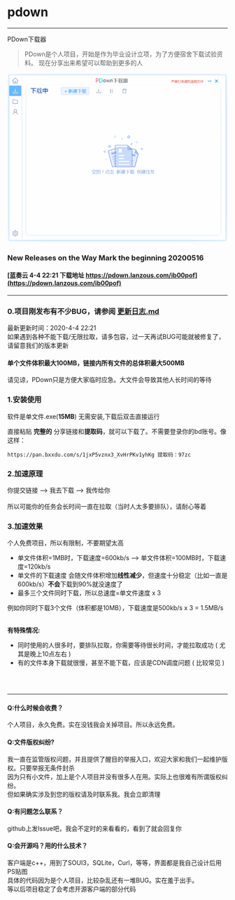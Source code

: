 # pdown
---
PDown下载器
> PDown是个人项目，开始是作为毕业设计立项，为了方便宿舍下载试验资料。 现在分享出来希望可以帮助到更多的人

![demo](down600.gif)

### New Releases on the Way  Mark the beginning  20200516

#### [蓝奏云 4-4 22:21 下载地址  https://pdown.lanzous.com/ib00pof](https://pdown.lanzous.com/ib00pof)
---
### 0.项目刚发布有不少BUG，请参阅 [更新日志.md](更新日志.md)  
最新更新时间：2020-4-4 22:21  
如果遇到各种不能下载/无限拉取，请多包容，过一天再试BUG可能就被修复了，请留意我们的版本更新<br/>

#### 单个文件体积最大100MB，链接内所有文件的总体积最大500MB
请见谅，PDown只是方便大家临时应急。大文件会导致其他人长时间的等待
<br/>  
  
### 1.安装使用

软件是单文件.exe(**15MB**) 无需安装,下载后双击直接运行<br/>

直接粘贴  **完整的**  分享链接和**提取码**，就可以下载了。不需要登录你的bd账号。像这样：<br/>
```
https://pan.bxxdu.com/s/1jxP5vznx3_XvHrPKv1yhKg 提取码：97zc 
```

### 2.加速原理

你提交链接  -->  我去下载  -->  我传给你<br/><br/>
所以可能你的任务会长时间一直在拉取（当时人太多要排队），请耐心等着

### 3.加速效果

个人免费项目，所以有限制，不要期望太高<br/>
* 单文件体积=1MB时，下载速度=600kb/s   -->  单文件体积=100MB时，下载速度=120kb/s<br/>
* 单文件的下载速度 会随文件体积增加<b>线性减少</b>，但速度十分稳定（比如一直是600kb/s）<b>不会</b>下载到90%就没速度了<br/>
* 最多三个文件同时下载，所以总速度=单文件速度 x 3<br/>
  
例如你同时下载3个文件（体积都是10MB），下载速度是500kb/s x 3 = 1.5MB/s<br/><br/>
  
<b>有特殊情况:</b><br/>
* 同时使用的人很多时，要排队拉取，你需要等待很长时间，才能拉取成功 ( 尤其是晚上10点左右 )<br/>
* 有的文件本身下载就很慢，甚至不能下载，应该是CDN调度问题 ( 比较常见 )<br/>

<br/>
<br/>


---

#### Q:什么时候会收费？
个人项目，永久免费。实在没钱我会关掉项目。所以永远免费。
#### Q:文件版权纠纷?
我一直在监管版权问题，并且提供了醒目的举报入口，欢迎大家和我们一起维护版权。只要举报无条件封杀<br/>
因为只有小文件，加上是个人项目并没有很多人在用。实际上也很难有所谓版权纠纷。<br/>
但如果确实涉及到您的版权请及时联系我。我会立即清理<br/>
#### Q:有问题怎么联系？
github上发Issue吧，我会不定时的来看看的，看到了就会回复你
#### Q:会开源吗？用的什么技术？
客户端是c++，用到了SOUI3，SQLite，Curl，等等，界面都是我自己设计后用PS贴图<br/>
具体的代码因为是个人项目，比较杂乱还有一堆BUG。实在羞于出手。<br/>
等以后项目稳定了会考虑开源客户端的部分代码<br/>

